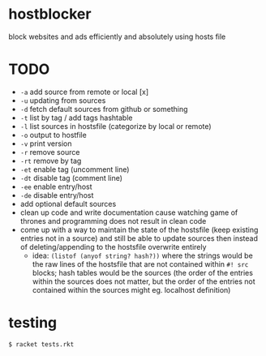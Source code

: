 # hostblocker
block websites and ads efficiently and absolutely using hosts file


# TODO
- `-a` add source from remote or local [x]
- `-u` updating from sources
- `-d` fetch default sources from github or something
- `-t` list by tag / add tags hashtable
- `-l` list sources in hostsfile (categorize by local or remote)
- `-o` output to hostfile
- `-v` print version
- `-r` remove source
- `-rt` remove by tag
- `-et` enable tag (uncomment line)
- `-dt` disable tag (comment line)
- `-ee` enable entry/host
- `-de` disable entry/host
- add optional default sources
- clean up code and write documentation cause watching game of thrones and programming does not result in clean code
- come up with a way to maintain the state of the hostsfile (keep existing entries not in a source) and still be able to update sources then instead of deleting/appending to the hostsfile overwrite entirely
  - idea: `(listof (anyof string? hash?))` where the strings would be the raw lines of the hostsfile that are not contained within `#! src` blocks; hash tables would be the sources (the order of the entries within the sources does not matter, but the order of the entries not contained within the sources might eg. localhost definition)


# testing

```$ racket tests.rkt```
